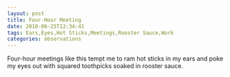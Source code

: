 ```yaml
---
layout: post
title: Four-Hour Meeting
date: 2010-06-25T12:34:41
tags: Ears,Eyes,Hot Sticks,Meetings,Rooster Sauce,Work
categories: observations
---
```


Four-hour meetings like this tempt me to ram hot sticks in my ears and poke my
eyes out with squared toothpicks soaked in rooster sauce.





